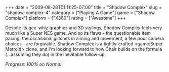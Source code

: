 +++
date = "2009-08-28T01:11:25-07:00"
title = "Shadow Complex"
slug = "shadow-complex-4"
category = ["Playing A Game"]
game = ["Shadow Complex"]
platform = ["X360"]
rating = ["Awesome"]
+++

Despite its gee-whiz graphics and 3D stylings, Shadow Complex feels very much like a Super NES game.  And so its flaws - the questionable item pacing, the occasional glitches in aiming and movement, a few poor camera choices - are forgivable.  Shadow Complex is a tightly-crafted <game:Super Metroid> clone, and I'm looking forward to how Chair builds on the formula (...assuming they do) in the inevitable follow-up.

<i>Progress: 100% on Normal</i>